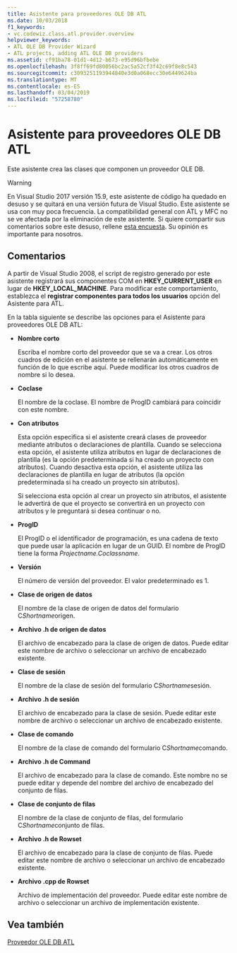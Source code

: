 ```yaml
---
title: Asistente para proveedores OLE DB ATL
ms.date: 10/03/2018
f1_keywords:
- vc.codewiz.class.atl.provider.overview
helpviewer_keywords:
- ATL OLE DB Provider Wizard
- ATL projects, adding ATL OLE DB providers
ms.assetid: cf91ba78-01d1-4d12-b673-e95d96bfbebe
ms.openlocfilehash: 3f8ff69fd80056bc2ac5a52cf3f42c69f8e8c543
ms.sourcegitcommit: c3093251193944840e3d0a068ecc30e6449624ba
ms.translationtype: MT
ms.contentlocale: es-ES
ms.lasthandoff: 03/04/2019
ms.locfileid: "57258780"
---
```

# <a name="atl-ole-db-provider-wizard"></a>Asistente para proveedores OLE DB ATL

Este asistente crea las clases que componen un proveedor OLE DB.

> [!WARNING]
> En Visual Studio 2017 versión 15.9, este asistente de código ha quedado en desuso y se quitará en una versión futura de Visual Studio. Este asistente se usa con muy poca frecuencia. La compatibilidad general con ATL y MFC no se ve afectada por la eliminación de este asistente. Si quiere compartir sus comentarios sobre este desuso, rellene [esta encuesta](https://www.surveymonkey.com/r/QDWKKCN). Su opinión es importante para nosotros.

## <a name="remarks"></a>Comentarios

A partir de Visual Studio 2008, el script de registro generado por este asistente registrará sus componentes COM en **HKEY_CURRENT_USER** en lugar de **HKEY_LOCAL_MACHINE**. Para modificar este comportamiento, establezca el **registrar componentes para todos los usuarios** opción del Asistente para ATL.

En la tabla siguiente se describe las opciones para el Asistente para proveedores OLE DB ATL:

- **Nombre corto**

   Escriba el nombre corto del proveedor que se va a crear. Los otros cuadros de edición en el asistente se rellenarán automáticamente en función de lo que escribe aquí. Puede modificar los otros cuadros de nombre si lo desea.

- **Coclase**

   El nombre de la coclase. El nombre de ProgID cambiará para coincidir con este nombre.

- **Con atributos**

   Esta opción especifica si el asistente creará clases de proveedor mediante atributos o declaraciones de plantilla. Cuando se selecciona esta opción, el asistente utiliza atributos en lugar de declaraciones de plantilla (es la opción predeterminada si ha creado un proyecto con atributos). Cuando desactiva esta opción, el asistente utiliza las declaraciones de plantilla en lugar de atributos (la opción predeterminada si ha creado un proyecto sin atributos).

   Si selecciona esta opción al crear un proyecto sin atributos, el asistente le advertirá de que el proyecto se convertirá en un proyecto con atributos y le preguntará si desea continuar o no.

- **ProgID**

   El ProgID o el identificador de programación, es una cadena de texto que puede usar la aplicación en lugar de un GUID. El nombre de ProgID tiene la forma *Projectname.Coclassname*.

- **Versión**

   El número de versión del proveedor. El valor predeterminado es 1.

- **Clase de origen de datos**

   El nombre de la clase de origen de datos del formulario C*Shortname*origen.

- **Archivo .h de origen de datos**

   El archivo de encabezado para la clase de origen de datos. Puede editar este nombre de archivo o seleccionar un archivo de encabezado existente.

- **Clase de sesión**

   El nombre de la clase de sesión del formulario C*Shortname*sesión.

- **Archivo .h de sesión**

   El archivo de encabezado para la clase de sesión. Puede editar este nombre de archivo o seleccionar un archivo de encabezado existente.

- **Clase de comando**

   El nombre de la clase de comando del formulario C*Shortname*comando.

- **Archivo .h de Command**

   El archivo de encabezado para la clase de comando. Este nombre no se puede editar y depende del nombre del archivo de encabezado del conjunto de filas.

- **Clase de conjunto de filas**

   El nombre de la clase de conjunto de filas, del formulario C*Shortname*conjunto de filas.

- **Archivo .h de Rowset**

   El archivo de encabezado para la clase de conjunto de filas. Puede editar este nombre de archivo o seleccionar un archivo de encabezado existente.

- **Archivo .cpp de Rowset**

   Archivo de implementación del proveedor. Puede editar este nombre de archivo o seleccionar un archivo de implementación existente.

## <a name="see-also"></a>Vea también

[Proveedor OLE DB ATL](../../atl/reference/adding-an-atl-ole-db-provider.md)
